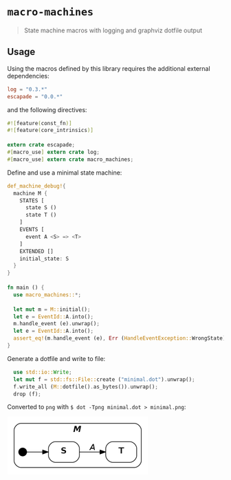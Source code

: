 # `macro-machines`

> State machine macros with logging and graphviz dotfile output

## Usage

Using the macros defined by this library requires the additional external
dependencies:

```toml
log = "0.3.*"
escapade = "0.0.*"
```

and the following directives:

```rust
#![feature(const_fn)]
#![feature(core_intrinsics)]

extern crate escapade;
#[macro_use] extern crate log;
#[macro_use] extern crate macro_machines;
```

Define and use a minimal state machine:

```rust
def_machine_debug!{
  machine M {
    STATES [
      state S ()
      state T ()
    ]
    EVENTS [
      event A <S> => <T>
    ]
    EXTENDED []
    initial_state: S
  }
}

fn main () {
  use macro_machines::*;

  let mut m = M::initial();
  let e = EventId::A.into();
  m.handle_event (e).unwrap();
  let e = EventId::A.into();
  assert_eq!(m.handle_event (e), Err (HandleEventException::WrongState));
}
```

Generate a dotfile and write to file:

```rust
  use std::io::Write;
  let mut f = std::fs::File::create ("minimal.dot").unwrap();
  f.write_all (M::dotfile().as_bytes()).unwrap();
  drop (f);
```

Converted to `png` with `$ dot -Tpng minimal.dot > minimal.png`:

![](minimal.png)
